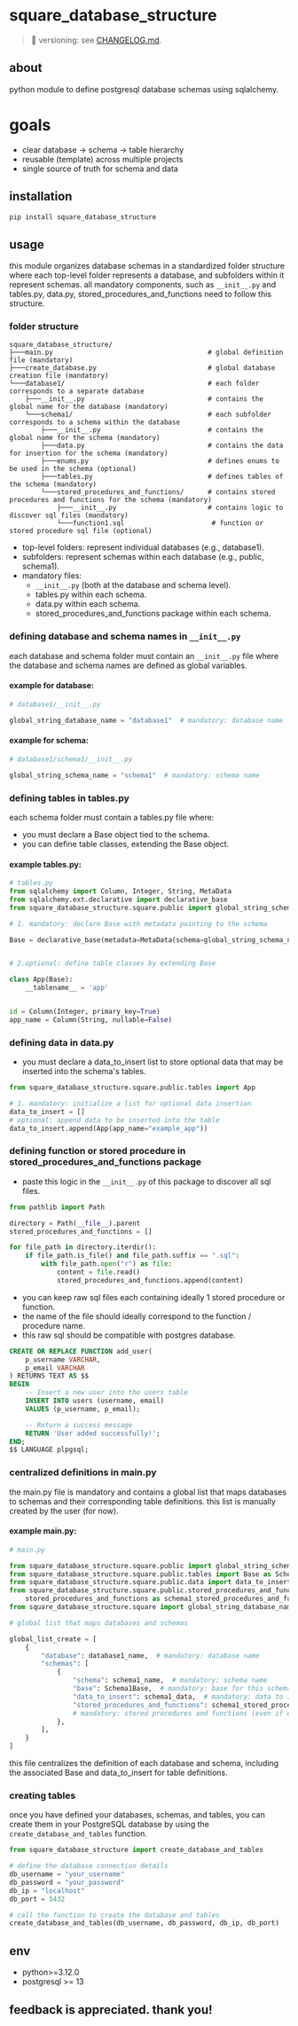 # square_database_structure

> 📌 versioning: see [CHANGELOG.md](./CHANGELOG.md).

## about

python module to define postgresql database schemas using sqlalchemy.

# goals

- clear database → schema → table hierarchy
- reusable (template) across multiple projects
- single source of truth for schema and data

## installation

```bash
pip install square_database_structure
```

## usage

this module organizes database schemas in a standardized folder structure where each top-level folder represents a
database, and subfolders within it represent schemas. all mandatory components, such as `__init__.py` and tables.py,
data.py, stored_procedures_and_functions need to follow this structure.

### folder structure

```
square_database_structure/
├───main.py                                       # global definition file (mandatory)
├───create_database.py                            # global database creation file (mandatory)
└───database1/                                    # each folder corresponds to a separate database
    ├───__init__.py                               # contains the global name for the database (mandatory)
    └───schema1/                                  # each subfolder corresponds to a schema within the database
        ├───__init__.py                           # contains the global name for the schema (mandatory)
        ├───data.py                               # contains the data for insertion for the schema (mandatory)
        ├───enums.py                              # defines enums to be used in the schema (optional)
        ├───tables.py                             # defines tables of the schema (mandatory)
        └───stored_procedures_and_functions/      # contains stored procedures and functions for the schema (mandatory)
            ├───__init__.py                       # contains logic to discover sql files (mandatory)
            └───function1.sql                      # function or stored procedure sql file (optional)
```

- top-level folders: represent individual databases (e.g., database1).
- subfolders: represent schemas within each database (e.g., public, schema1).
- mandatory files:
    - `__init__.py` (both at the database and schema level).
    - tables.py within each schema.
    - data.py within each schema.
    - stored_procedures_and_functions package within each schema.

### defining database and schema names in `__init__.py`

each database and schema folder must contain an `__init__.py` file where the database and schema names are defined
as global variables.

#### example for database:

```python
# database1/__init__.py

global_string_database_name = "database1"  # mandatory: database name
```

#### example for schema:

```python
# database1/schema1/__init__.py

global_string_schema_name = "schema1"  # mandatory: schema name
```

### defining tables in tables.py

each schema folder must contain a tables.py file where:

- you must declare a Base object tied to the schema.
- you can define table classes, extending the Base object.

#### example tables.py:

```python
# tables.py
from sqlalchemy import Column, Integer, String, MetaData
from sqlalchemy.ext.declarative import declarative_base
from square_database_structure.square.public import global_string_schema_name

# 1. mandatory: declare Base with metadata pointing to the schema

Base = declarative_base(metadata=MetaData(schema=global_string_schema_name))


# 2.optional: define table classes by extending Base

class App(Base):
    __tablename__ = 'app'


id = Column(Integer, primary_key=True)
app_name = Column(String, nullable=False)
```

### defining data in data.py

- you must declare a data_to_insert list to store optional data that may be inserted into the schema's tables.

```python
from square_database_structure.square.public.tables import App

# 1. mandatory: initialize a list for optional data insertion
data_to_insert = []
# optional: append data to be inserted into the table
data_to_insert.append(App(app_name="example_app"))
```

### defining function or stored procedure in stored_procedures_and_functions package

- paste this logic in the `__init__.py` of this package to discover all sql files.

```python
from pathlib import Path

directory = Path(__file__).parent
stored_procedures_and_functions = []

for file_path in directory.iterdir():
    if file_path.is_file() and file_path.suffix == ".sql":
        with file_path.open("r") as file:
            content = file.read()
            stored_procedures_and_functions.append(content)
```

- you can keep raw sql files each containing ideally 1 stored procedure or function.
- the name of the file should ideally correspond to the function / procedure name.
- this raw sql should be compatible with postgres database.

```sql
CREATE OR REPLACE FUNCTION add_user(
    p_username VARCHAR,
    p_email VARCHAR
) RETURNS TEXT AS $$
BEGIN
    -- Insert a new user into the users table
    INSERT INTO users (username, email)
    VALUES (p_username, p_email);

    -- Return a success message
    RETURN 'User added successfully!';
END;
$$ LANGUAGE plpgsql;

```

### centralized definitions in main.py

the main.py file is mandatory and contains a global list that maps databases to schemas and their corresponding table
definitions. this list is manually created by the user (for now).

#### example main.py:

```python
# main.py

from square_database_structure.square.public import global_string_schema_name as schema1_name
from square_database_structure.square.public.tables import Base as Schema1Base
from square_database_structure.square.public.data import data_to_insert as schema1_data
from square_database_structure.square.public.stored_procedures_and_functions import (
    stored_procedures_and_functions as schema1_stored_procedures_and_functions)
from square_database_structure.square import global_string_database_name as database1_name

# global list that maps databases and schemas

global_list_create = [
    {
        "database": database1_name,  # mandatory: database name
        "schemas": [
            {
                "schema": schema1_name,  # mandatory: schema name
                "base": Schema1Base,  # mandatory: base for this schema
                "data_to_insert": schema1_data,  # mandatory: data to insert (even if empty)
                "stored_procedures_and_functions": schema1_stored_procedures_and_functions,
                # mandatory: stored procedures and functions (even if empty)
            },
        ],
    }
]
```

this file centralizes the definition of each database and schema, including the associated Base and data_to_insert for
table definitions.

### creating tables

once you have defined your databases, schemas, and tables, you can create them in your PostgreSQL database by using the
`create_database_and_tables` function.

```python
from square_database_structure import create_database_and_tables

# define the database connection details
db_username = "your_username"
db_password = "your_password"
db_ip = "localhost"
db_port = 5432

# call the function to create the database and tables
create_database_and_tables(db_username, db_password, db_ip, db_port)
```

## env

- python>=3.12.0
- postgresql >= 13

## feedback is appreciated. thank you!